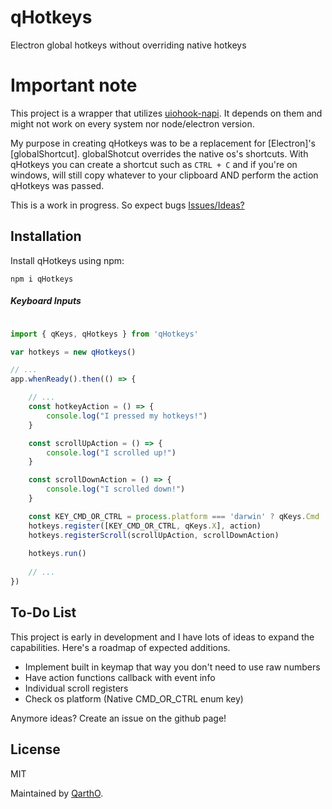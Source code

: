 # qHotkeys
Electron global hotkeys without overriding native hotkeys

# Important note
This project is a wrapper that utilizes [uiohook-napi](https://npmjs.org/uiohook-napi). It depends on them and might not work on every system nor node/electron version.

My purpose in creating qHotkeys was to be a replacement for [Electron]'s [globalShortcut]. globalShotcut overrides the native os's shortcuts. With qHotkeys you can create a shortcut such as ``CTRL + C`` and if you're on windows, will still copy whatever to your clipboard AND perform the action qHotkeys was passed.


This is a work in progress. So expect bugs [Issues/Ideas?](https://github.com/qartho/qhotkeys/issues/)

## Installation

Install qHotkeys using npm:

```
npm i qHotkeys
```


##### Keyboard Inputs

```JavaScript

import { qKeys, qHotkeys } from 'qHotkeys'

var hotkeys = new qHotkeys()

// ... 
app.whenReady().then(() => {

    // ...
    const hotkeyAction = () => {
        console.log("I pressed my hotkeys!")
    }

    const scrollUpAction = () => {
        console.log("I scrolled up!")
    }

    const scrollDownAction = () => {
        console.log("I scrolled down!")
    }

    const KEY_CMD_OR_CTRL = process.platform === 'darwin' ? qKeys.Cmd : qKeys.Ctrl
    hotkeys.register([KEY_CMD_OR_CTRL, qKeys.X], action)
    hotkeys.registerScroll(scrollUpAction, scrollDownAction)
    
    hotkeys.run()
    
    // ...
})

```

## To-Do List
This project is early in development and I have lots of ideas to expand the capabilities. Here's a roadmap of expected additions.

- Implement built in keymap that way you don't need to use raw numbers
- Have action functions callback with event info
- Individual scroll registers
- Check os platform (Native CMD_OR_CTRL enum key)

Anymore ideas? Create an issue on the github page!

## License

MIT

Maintained by [QarthO](https://github.com/qartho).

